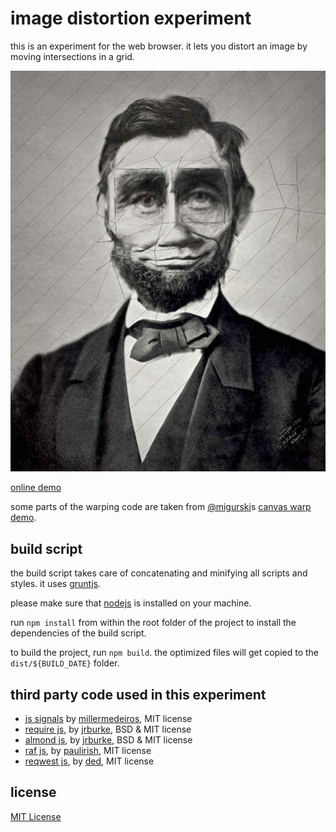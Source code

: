 image distortion experiment
===

this is an experiment for the web browser. it lets you distort an image by moving intersections in a grid.

[![distortion experiment screen shot](distort-grid.png)](http://snorpey.github.io/distort-grid/)

[online demo](http://snorpey.github.io/distort-grid/)

some parts of the warping code are taken from [@migurski](https://github.com/migurski)s [canvas warp demo](https://github.com/migurski/canvas-warp/blob/master/index.html).

build script
---
the build script takes care of concatenating and minifying all scripts and styles. it uses [gruntjs](http://gruntjs.com/).

please make sure that [nodejs](http://nodejs.org/) is installed on your machine.

run ```npm install``` from within the root folder of the project to install the dependencies of the build script.

to build the project, run ```npm build```. the optimized files will get copied to the ```dist/${BUILD_DATE}``` folder.

third party code used in this experiment
---
* [js signals](http://millermedeiros.github.io/js-signals/) by [millermedeiros](https://github.com/millermedeiros), MIT license
* [require js](http://requirejs.org/), by [jrburke](jrburke), BSD & MIT license
* [almond js](https://github.com/jrburke/almond), by [jrburke](jrburke), BSD & MIT license
* [raf js](https://gist.github.com/paulirish/1579671), by [paulirish](https://github.com/paulirish), MIT license
* [reqwest js](https://github.com/ded/reqwest/), by [ded](https://github.com/ded), MIT license

license
---
[MIT License](http://www.opensource.org/licenses/mit-license.php)
